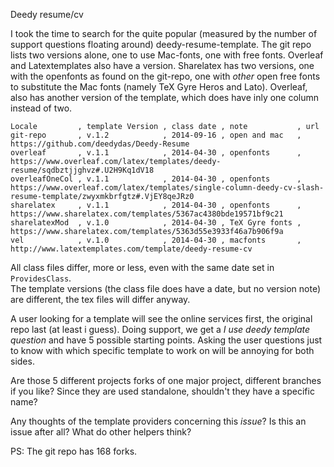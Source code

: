 Deedy resume/cv

I took the time to search for the quite popular (measured by the
number of support questions floating around)
deedy-resume-template. The git repo lists two versions alone, one
to use Mac-fonts, one with free fonts. Overleaf and
Latextemplates also have a version. Sharelatex has two versions,
one with the openfonts as found on the git-repo, one with *other*
open free fonts to substitute the Mac fonts (namely TeX Gyre
Heros and Lato). Overleaf, also has another version of the
template, which does have inly one column instead of two.

```
Locale         , template Version , class date , note           , url
git-repo       , v.1.2            , 2014-09-16 , open and mac   , https://github.com/deedydas/Deedy-Resume
overleaf       , v.1.1            , 2014-04-30 , openfonts      , https://www.overleaf.com/latex/templates/deedy-resume/sqdbztjjghvz#.U2H9Kq1dV18
overleafOneCol , v.1.1            , 2014-04-30 , openfonts      , https://www.overleaf.com/latex/templates/single-column-deedy-cv-slash-resume-template/zwyxmkbrfgtz#.VjEY8qeJRz0
sharelatex     , v.1.1            , 2014-04-30 , openfonts      , https://www.sharelatex.com/templates/5367ac4380bde19571bf9c21
sharelatexMod  , v.1.0            , 2014-04-30 , TeX Gyre fonts , https://www.sharelatex.com/templates/5363d55e3933f46a7b906f9a
vel            , v.1.0            , 2014-04-30 , macfonts       , http://www.latextemplates.com/template/deedy-resume-cv
```


All class files differ, more or less, even with the same
date set in `ProvidesClass`.  
The template versions (the class file does have a date, but no
version note) are different, the tex files will differ anyway.

A user looking for a template will see the online services first,
the original repo last (at least i guess). Doing support, we get
a *I use deedy template question* and have 5 possible starting
points. Asking the user questions just to know with which
specific template to work on will be annoying for both sides.

Are those 5 different projects forks of one major project,
different branches if you like? Since they are used standalone,
shouldn't they have a specific name? 

Any thoughts of the template providers concerning this *issue*? Is this
an issue after all? What do other helpers think?

PS: The git repo has 168 forks.

